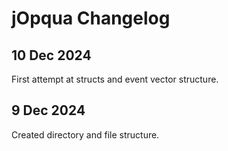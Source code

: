 # jOpqua Changelog

## 10 Dec 2024
First attempt at structs and event vector structure.

## 9 Dec 2024
Created directory and file structure.
